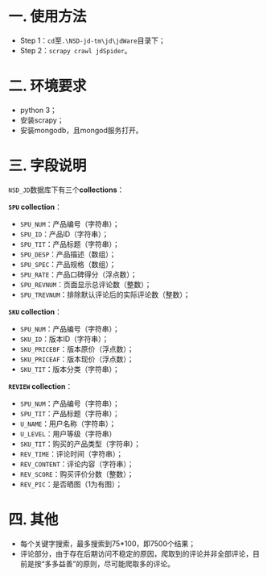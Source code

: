 # 一. 使用方法

* Step 1：`cd`至`.\NSD-jd-tm\jd\jdWare`目录下；
* Step 2：`scrapy crawl jdSpider`。

# 二. 环境要求

* python 3；
* 安装scrapy；
* 安装mongodb，且mongod服务打开。

# 三. 字段说明

`NSD_JD`数据库下有三个**collections**：

**`SPU` collection**：

* `SPU_NUM`：产品编号（字符串）；
* `SPU_ID`：产品ID（字符串）；
* `SPU_TIT`：产品标题（字符串）；
* `SPU_DESP`：产品描述（数组）；
* `SPU_SPEC`：产品规格（数组）；
* `SPU_RATE`：产品口碑得分（浮点数）；
* `SPU_REVNUM`：页面显示总评论数（整数）；
* `SPU_TREVNUM`：排除默认评论后的实际评论数（整数）；


**`SKU` collection**：

* `SPU_NUM`：产品编号（字符串）；
* `SKU_ID`：版本ID（字符串）；
* `SKU_PRICEBF`：版本原价（浮点数）；
* `SKU_PRICEAF`：版本现价（浮点数）；
* `SKU_TIT`：版本分类（字符串）；


**`REVIEW` collection**：

* `SPU_NUM`：产品编号（字符串）；
* `SPU_TIT`：产品标题（字符串）；
* `U_NAME`：用户名称（字符串）；
* `U_LEVEL`：用户等级（字符串）
* `SKU_TIT`：购买的产品类型（字符串）；
* `REV_TIME`：评论时间（字符串）；
* `REV_CONTENT`：评论内容（字符串）；
* `REV_SCORE`：购买评价分数（整数）；
* `REV_PIC`：是否晒图（1为有图）；

# 四. 其他

* 每个关键字搜索，最多搜索到75*100，即7500个结果；
* 评论部分，由于存在后期访问不稳定的原因，爬取到的评论并非全部评论，目前是按“多多益善”的原则，尽可能爬取多的评论。